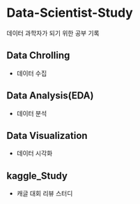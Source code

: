 # Data-Scientist-Study
데이터 과학자가 되기 위한 공부 기록

## Data Chrolling 
- 데이터 수집 

## Data Analysis(EDA)
- 데이터 분석

## Data Visualization
- 데이터 시각화

## kaggle_Study
  - 캐글 대회 리뷰 스터디


